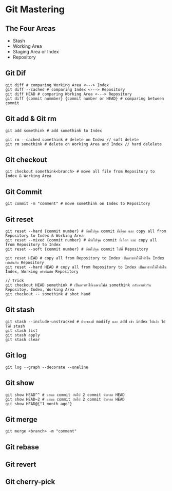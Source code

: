 # Git Mastering

## The Four Areas

- Stash
- Working Area
- Staging Area or Index
- Repository

## Git Dif

```
git diff # comparing Working Area <---> Index
git diff --cached # comparing Index <---> Repository
git diff HEAD # comparing Working Area <---> Repository
git diff {commit nummber} {commit number or HEAD} # comparing between commit
```

## Git add & Git rm

```
git add somethink # add somethink to Index

git rm --cached somethink # delete on Index // soft delete
git rm somethink # delete on Working Area and Index // hard delelete
```

## Git checkout

```
git checkout somethink<branch> # move all file from Repository to Index & Working Area
```

## Git Commit

```
git commit -m "comment" # move somethink on Index to Repository
```

## Git reset

```
git reset --hard {commit number} # ย้ายไปจุด commit ที่เลือก และ copy all from Repository to Index & Working Area
git reset --mixed {commit number} # ย้ายไปจุด commit ที่เลือก และ copy all from Repository to Index
git reset --soft {commit number} # ย้ายไปจุด commit ไปที่ Repository

git reset HEAD # copy all from Repository to Index เป็นการทำให้ไฟล์ใน Index เท่ากันกับ Repository
git reset --hard HEAD # copy all from Repository to Index เป็นการทำให้ไฟล์ใน Index, Working เท่ากันกับ Repository

// Trick
git checkout HEAD somethink # เป็นการทำให้เฉพาะไฟล์ somethink กลับมาเท่ากัน Repositoy, Index, Working Area
git checkout -- somethink # shot hand
```

## Git stash

```
git stash --include-unstracked # ย้ายของที่ modify และ add เข้า index ไปแล้ว ไปไว้ที่ stash
git stash list
git stash apply
git stash clear
```

## Git log

```
git log --graph --decorate --oneline
```

## Git show

```
git show HEAD^^ # แสดง commit ถัดไป 2 commit นับจาก HEAD
git show HEAD~2 # แสดง commit ถัดไป 2 commit นับจาก HEAD
git show HEAD@{"1 month ago"}
```

## Git merge <Automatic Merge>

```
git merge <branch> -m "comment"
```

## Git rebase

## Git revert

## Git cherry-pick
